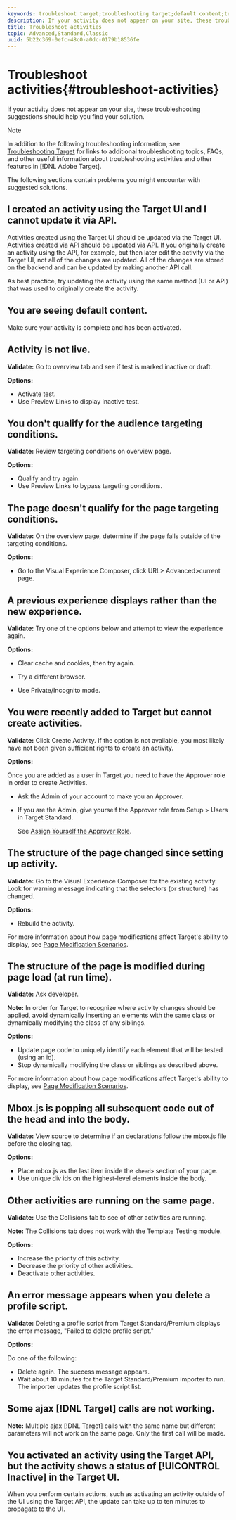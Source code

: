 ```yaml
---
keywords: troubleshoot target;troubleshooting target;default content;test not live;activity not live;targeting not working;previous experience displays;cannot create activities;can't create activities;create activities;page structure changed;page structure modified;error message;error delete profile script;ajax not working
description: If your activity does not appear on your site, these troubleshooting suggestions should help you find your solution.
title: Troubleshoot activities
topic: Advanced,Standard,Classic
uuid: 5b22c369-0efc-48c0-a0dc-0179b18536fe
---
```


# Troubleshoot activities{#troubleshoot-activities}

If your activity does not appear on your site, these troubleshooting suggestions should help you find your solution.

>[!NOTE]
>
>In addition to the following troubleshooting information, see [Troubleshooting Target](../../r-troubleshooting-target/troubleshooting-target.md#reference_A9DB82675D044BD8861F6752A4EE6839) for links to additional troubleshooting topics, FAQs, and other useful information about troubleshooting activities and other features in [!DNL Adobe Target].

The following sections contain problems you might encounter with suggested solutions.

## I created an activity using the Target UI and I cannot update it via API.

Activities created using the Target UI should be updated via the Target UI. Activities created via API should be updated via API. If you originally create an activity using the API, for example, but then later edit the activity via the Target UI, not all of the changes are updated. All of the changes are stored on the backend and can be updated by making another API call.

As best practice, try updating the activity using the same method (UI or API) that was used to originally create the activity.

## You are seeing default content.

Make sure your activity is complete and has been activated.

## Activity is not live.

**Validate:** Go to overview tab and see if test is marked inactive or draft.

**Options:**

* Activate test.  
* Use Preview Links to display inactive test.

## You don't qualify for the audience targeting conditions.

**Validate:** Review targeting conditions on overview page.

**Options:**

* Qualify and try again.
* Use Preview Links to bypass targeting conditions.

## The page doesn't qualify for the page targeting conditions.

**Validate:** On the overview page, determine if the page falls outside of the targeting conditions.

**Options:**

* Go to the Visual Experience Composer, click URL\> Advanced\>current page.

## A previous experience displays rather than the new experience.

**Validate:** Try one of the options below and attempt to view the experience again.

**Options:**

* Clear cache and cookies, then try again.

* Try a different browser.
* Use Private/Incognito mode.

## You were recently added to Target but cannot create activities.

**Validate:** Click Create Activity. If the option is not available, you most likely have not been given sufficient rights to create an activity.

**Options:**

Once you are added as a user in Target you need to have the Approver role in order to create Activities.

* Ask the Admin of your account to make you an Approver.
* If you are the Admin, give yourself the Approver role from Setup > Users in Target Standard. 

  See [Assign Yourself the Approver Role](../../administrating-target/start-target.md#task_15CAA437A71444E2932B333D5E66A3C7).

## The structure of the page changed since setting up activity.

**Validate:** Go to the Visual Experience Composer for the existing activity. Look for warning message indicating that the selectors (or structure) has changed.

**Options:**

* Rebuild the activity.

For more information about how page modifications affect Target's ability to display, see [Page Modification Scenarios](../../c-experiences/c-visual-experience-composer/r-troubleshoot-composer/vec-scenarios.md#concept_A458A95F65B4401588016683FB1694DB).

## The structure of the page is modified during page load (at run time).

**Validate:** Ask developer.

**Note:** In order for Target to recognize where activity changes should be applied, avoid dynamically inserting an elements with the same class or dynamically modifying the class of any siblings.

**Options:**

* Update page code to uniquely identify each element that will be tested (using an id).
* Stop dynamically modifying the class or siblings as described above.

For more information about how page modifications affect Target's ability to display, see [Page Modification Scenarios](../../c-experiences/c-visual-experience-composer/r-troubleshoot-composer/vec-scenarios.md#concept_A458A95F65B4401588016683FB1694DB).

## Mbox.js is popping all subsequent code out of the head and into the body.

**Validate:** View source to determine if an declarations follow the mbox.js file before the closing </body> tag.

**Options:**

* Place mbox.js as the last item inside the `<head>` section of your page.
* Use unique div ids on the highest-level elements inside the body.

## Other activities are running on the same page.

**Validate:** Use the Collisions tab to see of other activities are running.

**Note:** The Collisions tab does not work with the Template Testing module.

**Options:**

* Increase the priority of this activity.
* Decrease the priority of other activities.
* Deactivate other activities.

## An error message appears when you delete a profile script.

**Validate:** Deleting a profile script from Target Standard/Premium displays the error message, "Failed to delete profile script."

**Options:**

Do one of the following:

* Delete again. The success message appears.
* Wait about 10 minutes for the Target Standard/Premium importer to run. The importer updates the profile script list.

## Some ajax [!DNL Target] calls are not working.

**Note:** Multiple ajax [!DNL Target] calls with the same name but different parameters will not work on the same page. Only the first call will be made.

## You activated an activity using the Target API, but the activity shows a status of [!UICONTROL Inactive] in the Target UI.

When you perform certain actions, such as activating an activity outside of the UI using the Target API, the update can take up to ten minutes to propagate to the UI.